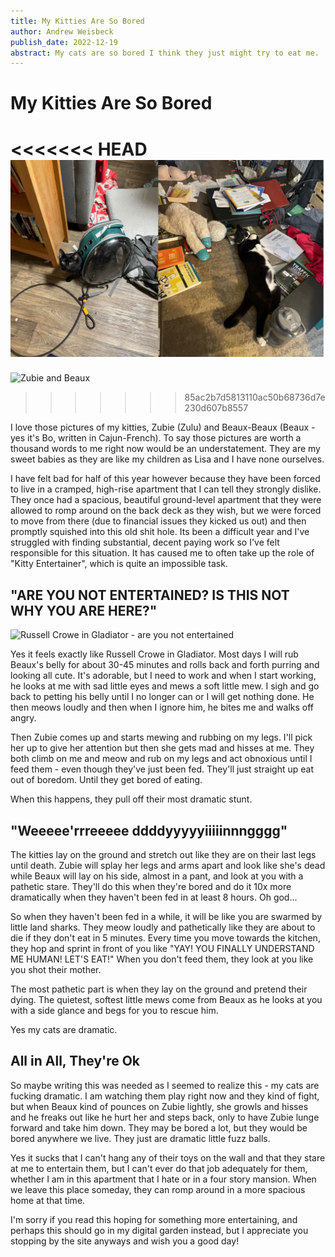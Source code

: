 ```yaml
---
title: My Kitties Are So Bored
author: Andrew Weisbeck
publish_date: 2022-12-19
abstract: My cats are so bored I think they just might try to eat me.
---
```


# My Kitties Are So Bored

<<<<<<< HEAD
![Zubie and Beaux](static/beauxzubie.png)
=======
![Zubie and Beaux](https://res.cloudinary.com/tar-heel-dev-studio/image/upload/v1671604074/beauxzubie_1_blscq8.png)
>>>>>>> 85ac2b7d5813110ac50b68736d7e230d607b8557

I love those pictures of my kitties, Zubie (Zulu) and Beaux-Beaux (Beaux - yes
it's Bo, written in Cajun-French). To say those pictures are worth a thousand
words to me right now would be an understatement. They are my sweet babies as
they are like my children as Lisa and I have none ourselves.

I have felt bad for half of this year however because they have been forced to
live in a cramped, high-rise apartment that I can tell they strongly dislike.
They once had a spacious, beautiful ground-level apartment that they were
allowed to romp around on the back deck as they wish, but we were forced to move
from there (due to financial issues they kicked us out) and then promptly
squished into this old shit hole. Its been a difficult year and I've struggled
with finding substantial, decent paying work so I've felt responsible for this
situation. It has caused me to often take up the role of "Kitty Entertainer",
which is quite an impossible task.

## "ARE YOU NOT ENTERTAINED? IS THIS NOT WHY YOU ARE HERE?"

![Russell Crowe in Gladiator - are you not entertained](https://res.cloudinary.com/tar-heel-dev-studio/image/upload/v1671599048/areyounotentertained_kwlin3.jpg)

Yes it feels exactly like Russell Crowe in Gladiator. Most days I will rub
Beaux's belly for about 30-45 minutes and rolls back and forth purring and
looking all cute. It's adorable, but I need to work and when I start working, he
looks at me with sad little eyes and mews a soft little mew. I sigh and go back
to petting his belly until I no longer can or I will get nothing done. He then
meows loudly and then when I ignore him, he bites me and walks off angry.

Then Zubie comes up and starts mewing and rubbing on my legs. I'll pick her up
to give her attention but then she gets mad and hisses at me. They both climb on
me and meow and rub on my legs and act obnoxious until I feed them - even though
they've just been fed. They'll just straight up eat out of boredom. Until they
get bored of eating.

When this happens, they pull off their most dramatic stunt.

## "Weeeee'rrreeeee ddddyyyyyiiiiinnngggg"

The kitties lay on the ground and stretch out like they are on their last legs
until death. Zubie will splay her legs and arms apart and look like she's dead
while Beaux will lay on his side, almost in a pant, and look at you with a
pathetic stare. They'll do this when they're bored and do it 10x more
dramatically when they haven't been fed in at least 8 hours. Oh god...

So when they haven't been fed in a while, it will be like you are swarmed by
little land sharks. They meow loudly and pathetically like they are about to die
if they don't eat in 5 minutes. Every time you move towards the kitchen, they
hop and sprint in front of you like "YAY! YOU FINALLY UNDERSTAND ME HUMAN! LET'S
EAT!" When you don't feed them, they look at you like you shot their mother.

The most pathetic part is when they lay on the ground and pretend their dying.
The quietest, softest little mews come from Beaux as he looks at you with a side
glance and begs for you to rescue him.

Yes my cats are dramatic.

## All in All, They're Ok

So maybe writing this was needed as I seemed to realize this - my cats are
fucking dramatic. I am watching them play right now and they kind of fight, but
when Beaux kind of pounces on Zubie lightly, she growls and hisses and he freaks
out like he hurt her and steps back, only to have Zubie lunge forward and take
him down. They may be bored a lot, but they would be bored anywhere we live.
They just are dramatic little fuzz balls.

Yes it sucks that I can't hang any of their toys on the wall and that they stare
at me to entertain them, but I can't ever do that job adequately for them,
whether I am in this apartment that I hate or in a four story mansion. When we
leave this place someday, they can romp around in a more spacious home at that
time.

I'm sorry if you read this hoping for something more entertaining, and perhaps
this should go in my digital garden instead, but I appreciate you stopping by
the site anyways and wish you a good day!
